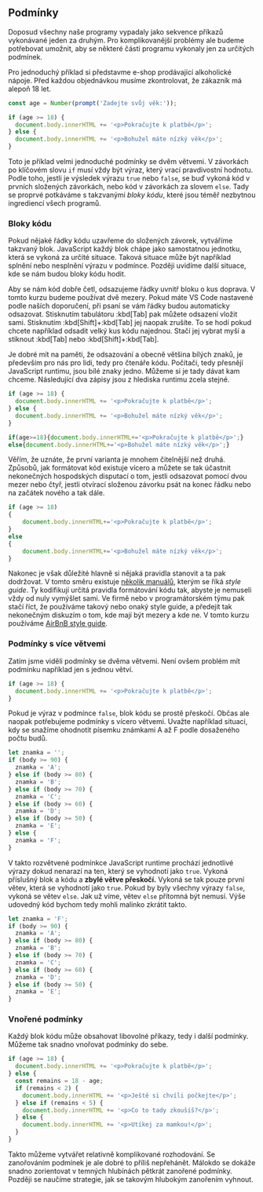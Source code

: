 ## Podmínky

Doposud všechny naše programy vypadaly jako sekvence příkazů vykonávané jeden za druhým. Pro komplikovanější problémy ale budeme potřebovat umožnit, aby se některé části programu vykonaly jen za určitých podmínek.

Pro jednoduchý příklad si představme e-shop prodávající alkoholické nápoje. Před každou objednávkou musíme zkontrolovat, že zákazník má alepoň 18 let.

```js
const age = Number(prompt('Zadejte svůj věk:'));

if (age >= 18) {
  document.body.innerHTML += '<p>Pokračujte k platbě</p>';
} else {
  document.body.innerHTML += '<p>Bohužel máte nízký věk</p>';
}
```

Toto je příklad velmi jednoduché podmínky se dvěm větvemi. V závorkách po klíčovém slovu `if` musí vždy být výraz, který vrací pravdivostní hodnotu. Podle toho, jestli je výsledek výrazu `true` nebo `false`, se buď vykoná kód v prvních složených závorkách, nebo kód v závorkách za slovem `else`. Tady se proprvé potkáváme s takzvanými <em>bloky kódu</em>, které jsou téměř nezbytnou ingrediencí všech programů.

### Bloky kódu

Pokud nějaké řádky kódu uzavřeme do složených závorek, vytváříme takzvaný blok. JavaScript každý blok chápe jako samostatnou jednotku, která se vykoná za určité situace. Taková situace může být například splnění nebo nesplnění výrazu v podmínce. Později uvidíme další situace, kde se nám budou bloky kódu hodit.

Aby se nám kód dobře četl, odsazujeme řádky uvnitř bloku o kus doprava. V tomto kurzu budeme používat dvě mezery. Pokud máte VS Code nastavené podle naších doporučení, při psaní se vám řádky budou automaticky odsazovat. Stisknutím tabulátoru :kbd[Tab] pak můžete odsazení vložit sami. Stisknutím :kbd[Shift]+:kbd[Tab] jej naopak zrušíte. To se hodí pokud chcete například odsadit velký kus kódu najednou. Stačí jej vybrat myší a stiknout :kbd[Tab] nebo :kbd[Shift]+:kbd[Tab].

Je dobré mít na paměti, že odsazování a obecně většina bílých znaků, je především pro nás pro lidi, tedy pro čtenáře kódu. Počítači, tedy přesnějí JavaScript runtimu, jsou bílé znaky jedno. Můžeme si je tady dávat kam chceme. Následující dva zápisy jsou z hlediska runtimu zcela stejné.

```js
if (age >= 18) {
  document.body.innerHTML += '<p>Pokračujte k platbě</p>';
} else {
  document.body.innerHTML += '<p>Bohužel máte nízký věk</p>';
}
```

<!-- prettier-ignore -->
```js
if(age>=18){document.body.innerHTML+='<p>Pokračujte k platbě</p>';}
else{document.body.innerHTML+='<p>Bohužel máte nízký věk</p>';}
```

Věřím, že uznáte, že první varianta je mnohem čitelnější než druhá. Způsobů, jak formátovat kód existuje vícero a můžete se tak účastnit nekonečných hospodských disputací o tom, jestli odsazovat pomocí dvou mezer nebo čtyř, jestli otvírací složenou závorku psát na konec řádku nebo na začátek nového a tak dále.

<!-- prettier-ignore -->
```js
if (age >= 18)
{
    document.body.innerHTML+='<p>Pokračujte k platbě</p>';
}
else
{
    document.body.innerHTML+='<p>Bohužel máte nízký věk</p>';
}
```

Nakonec je však důležité hlavně si nějaká pravidla stanovit a ta pak dodržovat. V tomto směru existuje [několik manuálů](https://codeburst.io/5-javascript-style-guides-including-airbnb-github-google-88cbc6b2b7aa), kterým se říká _style guide_. Ty kodifikují určitá pravidla formátování kódu tak, abyste je nemuseli vždy od nuly vymýšlet sami. Ve firmě nebo v programátorském týmu pak stačí říct, že používáme takový nebo onaký style guide, a předejít tak nekonečným diskuzím o tom, kde mají být mezery a kde ne. V tomto kurzu používáme [AirBnB style guide](https://github.com/airbnb/javascript).

### Podmínky s více větvemi

Zatím jsme viděli podmínky se dvěma větvemi. Není ovšem problém mít podmínku například jen s jednou větví.

```js
if (age >= 18) {
  document.body.innerHTML += '<p>Pokračujte k platbě</p>';
}
```

Pokud je výraz v podmínce `false`, blok kódu se prostě přeskočí. Občas ale naopak potřebujeme podmínky s vícero větvemi. Uvažte například situaci, kdy se snažíme ohodnotit písemku známkami A až F podle dosaženého počtu budů.

```js
let znamka = '';
if (body >= 90) {
  znamka = 'A';
} else if (body >= 80) {
  znamka = 'B';
} else if (body >= 70) {
  znamka = 'C';
} else if (body >= 60) {
  znamka = 'D';
} else if (body >= 50) {
  znamka = 'E';
} else {
  znamka = 'F';
}
```

V takto rozvětvené podmínkce JavaScript runtime prochází jednotlivé výrazy dokud nenarazí na ten, který se vyhodnotí jako `true`. Vykoná příslušný blok a kódu a **zbylé větve přeskočí.** Vykoná se tak pouze první větev, která se vyhodnotí jako `true`. Pokud by byly všechny výrazy `false`, vykoná se větev `else`. Jak už víme, větev `else` přítomná být nemusí. Výše udovedný kód bychom tedy mohli malinko zkrátit takto.

```js
let znamka = 'F';
if (body >= 90) {
  znamka = 'A';
} else if (body >= 80) {
  znamka = 'B';
} else if (body >= 70) {
  znamka = 'C';
} else if (body >= 60) {
  znamka = 'D';
} else if (body >= 50) {
  znamka = 'E';
}
```

### Vnořené podmínky

Každý blok kódu může obsahovat libovolné příkazy, tedy i další podmínky. Můžeme tak snadno vnořovat podmínky do sebe.

```js
if (age >= 18) {
  document.body.innerHTML += '<p>Pokračujte k platbě</p>';
} else {
  const remains = 18 - age;
  if (remains < 2) {
    document.body.innerHTML += '<p>Ještě si chvíli počkejte</p>';
  } else if (remains < 5) {
    document.body.innerHTML += '<p>Co to tady zkoušíš?</p>';
  } else {
    document.body.innerHTML += '<p>Utíkej za mamkou!</p>';
  }
}
```

Takto můžeme vytvářet relativně komplikované rozhodování. Se zanořováním podmínek je ale dobré to příliš nepřehánět. Málokdo se dokáže snadno zorientovat v temných hlubínách pětkrát zanořené podmínky. Později se naučíme strategie, jak se takovým hlubokým zanořením vyhnout.
